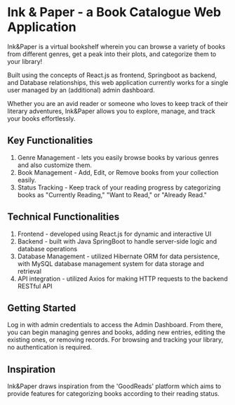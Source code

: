 # Ink & Paper - a Book Catalogue Web Application
Ink&Paper is a virtual bookshelf wherein you can browse a variety of books from different genres, get a peak into their plots, and categorize them to your library!

Built using the concepts of React.js as frontend, Springboot as backend, and Database relationships, this web application currently works for a single user managed by an (additional) admin dashboard.

Whether you are an avid reader or someone who loves to keep track of their literary adventures, Ink&Paper allows you to explore, manage, and track your books effortlessly.

## Key Functionalities
1) Genre Management - lets you easily browse books by various genres and also customize them.
2) Book Management - Add, Edit, or Remove books from your collection easily.
3) Status Tracking -  Keep track of your reading progress by categorizing books as "Currently Reading," "Want to Read," or "Already Read."
   
## Technical Functionalities
1) Frontend - developed using React.js for dynamic and interactive UI
2) Backend - built with Java SpringBoot to handle server-side logic and database operations
3) Database Management - utilized Hibernate ORM for data persistence, with MySQL database management system for data storage and retrieval
4) API integration - utilized Axios for making HTTP requests to the backend RESTful API
   
## Getting Started
Log in with admin credentials to access the Admin Dashboard.
From there, you can begin managing genres and books, adding new entries, editing the existing ones, or removing records.
For browsing and tracking your library, no authentication is required.

## Inspiration
Ink&Paper draws inspiration from the 'GoodReads' platform which aims to provide features for categorizing books according to their reading status.
